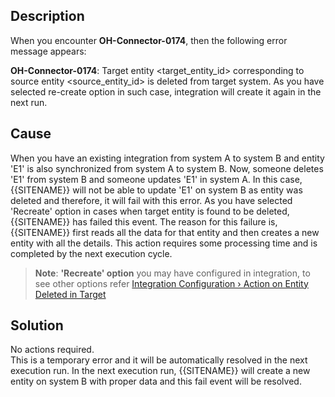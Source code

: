 ## Description

When you encounter **OH-Connector-0174**, then the following error message appears:

**OH-Connector-0174**: Target entity &lt;target_entity_id&gt; corresponding to source entity &lt;source_entity_id&gt; is deleted from target system. As you have selected re-create option in such case, integration will create it again in the next run.

## Cause

When you have an existing integration from system A to system B and entity 'E1' is also synchronized from system A to system B. Now, someone deletes 'E1' from system B and someone updates 'E1' in system A. In this case, {{SITENAME}} will not be able to update 'E1' on system B as entity was deleted and therefore, it will fail with this error. As you have selected 'Recreate' option in cases when target entity is found to be deleted, {{SITENAME}} has failed this event. The reason for this failure is, {{SITENAME}} first reads all the data for that entity and then creates a new entity with all the details. This action requires some processing time and is completed by the next execution cycle.

>**Note**: **'Recreate' option** you may have configured in integration, to see other options refer [Integration Configuration › Action on Entity Deleted in Target](../../../../integration-configuration.md#action-on-entity-deleted-in-target)

## Solution

No actions required.  
This is a temporary error and it will be automatically resolved in the next execution run. In the next execution run, {{SITENAME}} will create a new entity on system B with proper data and this fail event will be resolved.
